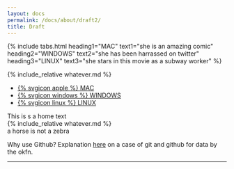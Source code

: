 ```yaml
---
layout: docs
permalink: /docs/about/draft2/
title: Draft
---
```





{% include tabs.html heading1="MAC" text1="she is an amazing comic" heading2="WINDOWS" text2="she has been harrassed on twitter" heading3="LINUX" text3="she stars in this movie as a subway worker" %}


{% include_relative whatever.md %}

<div>

  <!-- Nav tabs -->
  <ul class="nav nav-tabs" role="tablist">
    <li role="presentation" class="active"><a href="#home" aria-controls="home" role="tab" data-toggle="tab">{% svgicon apple %} MAC</a></li>
    <li role="presentation"><a href="#whatever" aria-controls="whatever" role="tab" data-toggle="tab">{% svgicon windows %} WINDOWS</a></li>
    <li role="presentation"><a href="#horse" aria-controls="horse" role="tab" data-toggle="tab">{% svgicon linux %} LINUX</a></li>  </ul>

  <!-- Tab panes -->
  <div class="tab-content">
    <div role="tabpanel" class="tab-pane active" id="home">This is s a home text</div>
    <div role="tabpanel" class="tab-pane" id="whatever">{% include_relative whatever.md %}</div>
    <div role="tabpanel" class="tab-pane" id="horse">a horse is not a zebra</div>
   </div>

</div>


Why use Github?
Explanation [here](http://blog.okfn.org/2013/07/02/git-and-github-for-data/) on a case of git and github for data by the okfn.


---
